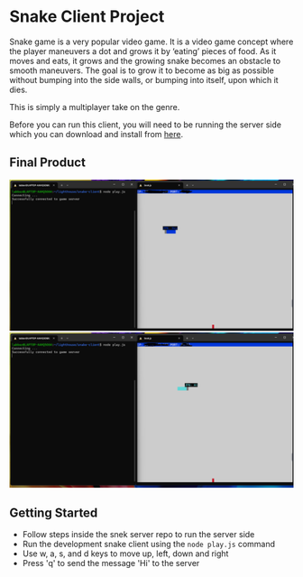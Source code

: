 # Snake Client Project

Snake game is a very popular video game. It is a video game concept where the player maneuvers a dot and grows it by ‘eating’ pieces of food. As it moves and eats, it grows and the growing snake becomes an obstacle to smooth maneuvers. The goal is to grow it to become as big as possible without bumping into the side walls, or bumping into itself, upon which it dies.

This is simply a multiplayer take on the genre.

Before you can run this client, you will need to be running the server side which you can download and install from [here](https://github.com/lighthouse-labs/snek-multiplayer/fork). 

## Final Product

![When a player joins the game, their name shows up on the game board](https://github.com/jpniyitanga/snake-client/blob/master/Screenshot.png "When a player joins the game, their name shows up on the game board")
![Sending message to the server](https://github.com/jpniyitanga/snake-client/blob/master/Screenshot2.png "Press q to send a message to the server")



## Getting Started

- Follow steps inside the snek server repo to run the server side
- Run the development snake client using the `node play.js` command
- Use w, a, s, and d keys to move up, left, down and right
- Press 'q' to send the message 'Hi' to the server
